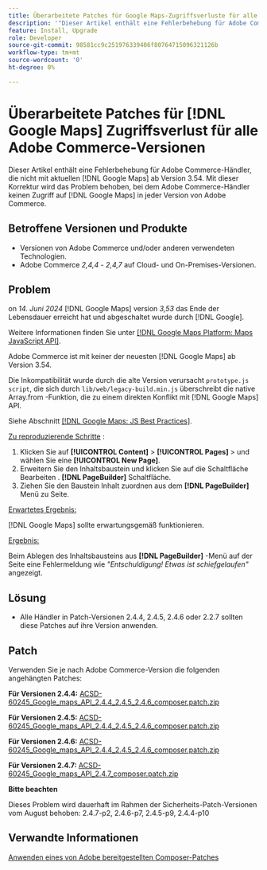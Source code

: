 ```yaml
---
title: Überarbeitete Patches für Google Maps-Zugriffsverluste für alle Adobe Commerce-Versionen
description: '"Dieser Artikel enthält eine Fehlerbehebung für Adobe Commerce-Händler, die nicht mit aktuellen [!DNL Google Maps] Versionen ab Version 3.54.'''
feature: Install, Upgrade
role: Developer
source-git-commit: 98581cc9c251976339406f80764715096321126b
workflow-type: tm+mt
source-wordcount: '0'
ht-degree: 0%

---
```


# Überarbeitete Patches für [!DNL Google Maps] Zugriffsverlust für alle Adobe Commerce-Versionen

Dieser Artikel enthält eine Fehlerbehebung für Adobe Commerce-Händler, die nicht mit aktuellen [!DNL Google Maps] ab Version 3.54. Mit dieser Korrektur wird das Problem behoben, bei dem Adobe Commerce-Händler keinen Zugriff auf [!DNL Google Maps] in jeder Version von Adobe Commerce.

## Betroffene Versionen und Produkte

* Versionen von Adobe Commerce und/oder anderen verwendeten Technologien.
* Adobe Commerce *2,4,4* - *2,4,7* auf Cloud- und On-Premises-Versionen.

## Problem

on *14. Juni 2024* [!DNL Google Maps] version *3,53* das Ende der Lebensdauer erreicht hat und abgeschaltet wurde durch [!DNL Google].

Weitere Informationen finden Sie unter [[!DNL Google Maps Platform: Maps JavaScript API]](https://developers.google.com/maps/documentation/javascript/versions#documentation-for-the-api-versions).

Adobe Commerce ist mit keiner der neuesten [!DNL  Google Maps] ab Version 3.54.

Die Inkompatibilität wurde durch die alte Version verursacht `prototype.js script`, die sich durch `lib/web/legacy-build.min.js` überschreibt die native Array.from -Funktion, die zu einem direkten Konflikt mit [!DNL  Google Maps] API.

Siehe Abschnitt [[!DNL Google Maps: JS Best Practices]](https://developers.google.com/maps/documentation/javascript/best-practices).

<u>Zu reproduzierende Schritte</u> :

1. Klicken Sie auf **[!UICONTROL Content]** > **[!UICONTROL Pages]** > und wählen Sie eine **[!UICONTROL New Page]**.
1. Erweitern Sie den Inhaltsbaustein und klicken Sie auf die Schaltfläche Bearbeiten . **[!DNL PageBuilder]** Schaltfläche.
1. Ziehen Sie den Baustein Inhalt zuordnen aus dem **[!DNL PageBuilder]** Menü zu Seite.

<u>Erwartetes Ergebnis:</u>

[!DNL Google Maps] sollte erwartungsgemäß funktionieren.

<u> Ergebnis:</u>

Beim Ablegen des Inhaltsbausteins aus **[!DNL PageBuilder]** -Menü auf der Seite eine Fehlermeldung wie *&quot;Entschuldigung! Etwas ist schiefgelaufen&quot;* angezeigt.

## Lösung

* Alle Händler in Patch-Versionen 2.4.4, 2.4.5, 2.4.6 oder 2.2.7 sollten diese Patches auf ihre Version anwenden.

## Patch

Verwenden Sie je nach Adobe Commerce-Version die folgenden angehängten Patches:

**Für Versionen 2.4.4:**
[ACSD-60245_Google_maps_API_2.4.4_2.4.5_2.4.6_composer.patch.zip](assets/ACSD-60245_Google_maps_API_2.4.4_2.4.5_2.4.6_composer.patch.zip)

**Für Versionen 2.4.5:**
[ACSD-60245_Google_maps_API_2.4.4_2.4.5_2.4.6_composer.patch.zip](assets/ACSD-60245_Google_maps_API_2.4.4_2.4.5_2.4.6_composer.patch.zip)

**Für Versionen 2.4.6:**
[ACSD-60245_Google_maps_API_2.4.4_2.4.5_2.4.6_composer.patch.zip](assets/ACSD-60245_Google_maps_API_2.4.4_2.4.5_2.4.6_composer.patch.zip)

**Für Versionen 2.4.7:**
[ACSD-60245_Google_maps_API_2.4.7_composer.patch.zip](assets/ACSD-60245_Google_maps_API_2.4.7_composer.patch.zip)

**Bitte beachten**

Dieses Problem wird dauerhaft im Rahmen der Sicherheits-Patch-Versionen vom August behoben: 2.4.7-p2, 2.4.6-p7, 2.4.5-p9, 2.4.4-p10

## Verwandte Informationen

[Anwenden eines von Adobe bereitgestellten Composer-Patches](https://experienceleague.adobe.com/en/docs/commerce-knowledge-base/kb/how-to/how-to-apply-a-composer-patch-provided-by-magento)